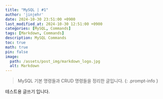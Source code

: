 ```yaml
---
title: "MySQL | #1"
author: 'jinjehr'
date: 2024-10-30 23:51:00 +0900
last_modified_at: 2024-10-30 12:51:00 +0900
categories: [MySQL, Commands]
tags: [Markdown, Commands]
description: MySQL Commands
toc: true 
math: true
pin: false
image:
  path: /assets/post_img/markdown_logo.jpg
  alt: Markdown
---
```


> MySQL 기본 명령들과 CRUD 명령들을 정리한 글입니다. 
{: .prompt-info }

테스트용 글쓰기 입니다.